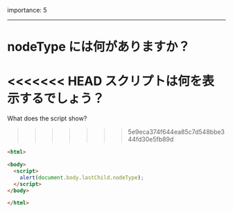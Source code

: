 importance: 5

---

# nodeType には何がありますか？

<<<<<<< HEAD
スクリプトは何を表示するでしょう？
=======
What does the script show?
>>>>>>> 5e9eca374f644ea85c7d548bbe344fd30e5fb89d

```html
<html>

<body>
  <script>
    alert(document.body.lastChild.nodeType);
  </script>
</body>

</html>
```
